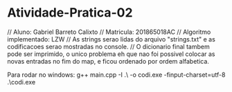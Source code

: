 # Atividade-Pratica-02


// Aluno: Gabriel Barreto Calixto
// Matricula: 201865018AC
// Algoritmo implementado: LZW
// As strings serao lidas do arquivo "strings.txt" e as codificacoes serao mostradas no console.
// O dicionario final tambem pode ser imprimido, o unico problema eh que nao foi possivel colocar as novas entradas no fim do map, e ficou ordenado por ordem alfabetica. 


Para rodar no windows:
g++  main.cpp -I .\ -o codi.exe -finput-charset=utf-8
.\codi.exe
